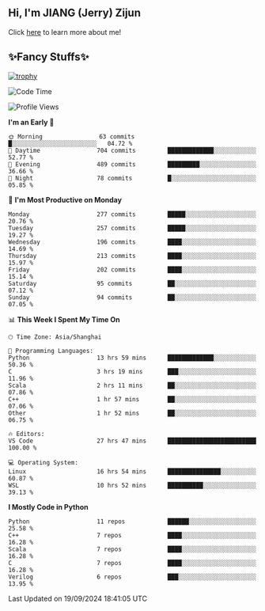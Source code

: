 ## Hi, I'm JIANG (Jerry) Zijun

Click [here](https://jzjerry.github.io/about/) to learn more about me!

## ✨Fancy Stuffs✨
[![trophy](https://github-profile-trophy.vercel.app/?username=jzjerry&theme=onedark)](https://github.com/ryo-ma/github-profile-trophy)
<!--START_SECTION:waka-->
![Code Time](http://img.shields.io/badge/Code%20Time-693%20hrs%2023%20mins-blue)

![Profile Views](http://img.shields.io/badge/Profile%20Views-0-blue)

**I'm an Early 🐤** 

```text
🌞 Morning                63 commits          █░░░░░░░░░░░░░░░░░░░░░░░░   04.72 % 
🌆 Daytime                704 commits         █████████████░░░░░░░░░░░░   52.77 % 
🌃 Evening                489 commits         █████████░░░░░░░░░░░░░░░░   36.66 % 
🌙 Night                  78 commits          █░░░░░░░░░░░░░░░░░░░░░░░░   05.85 % 
```
📅 **I'm Most Productive on Monday** 

```text
Monday                   277 commits         █████░░░░░░░░░░░░░░░░░░░░   20.76 % 
Tuesday                  257 commits         █████░░░░░░░░░░░░░░░░░░░░   19.27 % 
Wednesday                196 commits         ████░░░░░░░░░░░░░░░░░░░░░   14.69 % 
Thursday                 213 commits         ████░░░░░░░░░░░░░░░░░░░░░   15.97 % 
Friday                   202 commits         ████░░░░░░░░░░░░░░░░░░░░░   15.14 % 
Saturday                 95 commits          ██░░░░░░░░░░░░░░░░░░░░░░░   07.12 % 
Sunday                   94 commits          ██░░░░░░░░░░░░░░░░░░░░░░░   07.05 % 
```


📊 **This Week I Spent My Time On** 

```text
🕑︎ Time Zone: Asia/Shanghai

💬 Programming Languages: 
Python                   13 hrs 59 mins      █████████████░░░░░░░░░░░░   50.36 % 
C                        3 hrs 19 mins       ███░░░░░░░░░░░░░░░░░░░░░░   11.96 % 
Scala                    2 hrs 11 mins       ██░░░░░░░░░░░░░░░░░░░░░░░   07.86 % 
C++                      1 hr 57 mins        ██░░░░░░░░░░░░░░░░░░░░░░░   07.06 % 
Other                    1 hr 52 mins        ██░░░░░░░░░░░░░░░░░░░░░░░   06.75 % 

🔥 Editors: 
VS Code                  27 hrs 47 mins      █████████████████████████   100.00 % 

💻 Operating System: 
Linux                    16 hrs 54 mins      ███████████████░░░░░░░░░░   60.87 % 
WSL                      10 hrs 52 mins      ██████████░░░░░░░░░░░░░░░   39.13 % 
```

**I Mostly Code in Python** 

```text
Python                   11 repos            ██████░░░░░░░░░░░░░░░░░░░   25.58 % 
C++                      7 repos             ████░░░░░░░░░░░░░░░░░░░░░   16.28 % 
Scala                    7 repos             ████░░░░░░░░░░░░░░░░░░░░░   16.28 % 
C                        7 repos             ████░░░░░░░░░░░░░░░░░░░░░   16.28 % 
Verilog                  6 repos             ███░░░░░░░░░░░░░░░░░░░░░░   13.95 % 
```




 Last Updated on 19/09/2024 18:41:05 UTC
<!--END_SECTION:waka-->
